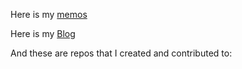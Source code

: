 Here is my [memos](https://memo.muziyan.icu)

Here is my [Blog](https://blog.muziyancheng.com)

And these are repos that I created and contributed to: <br/>
<!-- BEGIN:created_repos -->

<!-- END:created_repos -->
